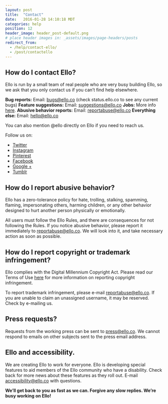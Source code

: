```yaml
---
layout: post
title:  "Contact"
date:   2016-01-28 14:10:18 MDT
categories: help
position: 12
header_image: header_post-default.png
# place header images in: _assets/images/page-headers/posts
redirect_from:
  - /help/contact-ello/
  - /post/contactello
---
```


## How do I contact Ello?

Ello is run by a small team of real people who are very busy building Ello, so we ask that you only contact us if you can’t find help elsewhere.

**Bug reports:** Email: bugs@ello.co (check status.ello.co to see any current bugs)
**Feature suggestions:** Email: suggestions@ello.co
**Jobs:** More info [here](/wtf/about/careers/).
**Abusive behavior reports:** Email: reportabuse@ello.co
**Everything else:** Email: hello@ello.co

You can also mention @ello directly on Ello if you need to reach us.

Follow us on:
* [Twitter](https://twitter.com/ellohype)
* [Instagram](https://www.instagram.com/ellohype/)
* [Pinterest](https://www.pinterest.com/ellohype/)
* [Facebook](https://www.facebook.com/ellohype/)
* [Google +](https://plus.google.com/u/1/b/108873324537875489413/108873324537875489413)
* [Tumblr](http://ellohype.tumblr.com/)

## How do I report abusive behavior?

Ello has a zero-tolerance policy for hate, trolling, stalking, spamming, flaming, impersonating others, harming children, or any other behavior designed to hurt another person physically or emotionally.

All users must follow the Ello Rules, and there are consequences for not following the Rules. If you notice abusive behavior, please report it immediately to [reportabuse@ello.co](mailto:reportabuse@ello.co). We will look into it, and take necessary action as soon as possible.

## How do I report copyright or trademark infringement?

Ello complies with the Digital Millennium Copyright Act. Please read our Terms of Use [here](/wtf/policies/terms/) for more information on reporting copyright infringement.

To report trademark infringement, please e-mail [reportabuse@ello.co](mailto:reportabuse@ello.co). If you are unable to claim an unassigned username, it may be reserved. Check by e-mailing us.

## Press requests?

Requests from the working press can be sent to [press@ello.co](mailto:press@ello.co). We cannot respond to emails on other subjects sent to the press email address.

## Ello and accessibility.

We are creating Ello to work for everyone. Ello is developing special features to aid members of the Ello community who have a disability. Check back for more news about these features as they roll out. E-mail [accessibility@ello.co](mailto:accessibility@ello.co) with questions.

**We’ll get back to you as fast as we can. Forgive any slow replies. We’re busy working on Ello!**
